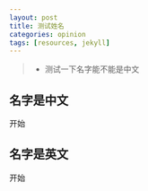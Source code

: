 ```yaml
---
layout: post
title: 测试姓名
categories: opinion
tags: [resources, jekyll]
---
```


>* 测试一下名字能不能是中文

## 名字是中文

开始

## 名字是英文

开始